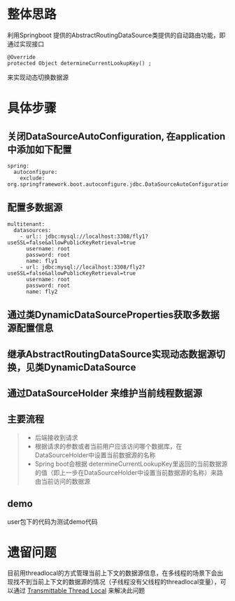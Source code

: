 # 整体思路

利用Springboot 提供的AbstractRoutingDataSource类提供的自动路由功能，即通过实现接口

```
@Override
protected Object determineCurrentLookupKey() ;
```
来实现动态切换数据源

# 具体步骤

## 关闭DataSourceAutoConfiguration, 在application中添加如下配置

```
spring:
  autoconfigure:
    exclude: org.springframework.boot.autoconfigure.jdbc.DataSourceAutoConfiguration
```

## 配置多数据源

```aidl
multitenant:
  datasources:
    - url:: jdbc:mysql://localhost:3308/fly1?useSSL=false&allowPublicKeyRetrieval=true
      username: root
      password: root
      name: fly1
    - url: jdbc:mysql://localhost:3308/fly2?useSSL=false&allowPublicKeyRetrieval=true
      username: root
      password: root
      name: fly2
```

## 通过类DynamicDataSourceProperties获取多数据源配置信息

## 继承AbstractRoutingDataSource实现动态数据源切换，见类DynamicDataSource

## 通过DataSourceHolder 来维护当前线程数据源

## 主要流程
> * 后端接收到请求
> * 根据请求的参数或者当前用户应该访问哪个数据库，在DataSourceHolder中设置当前数据源的名称
> * Spring boot会根据 determineCurrentLookupKey里返回的当前数据源的值（即上一步在DataSourceHolder中设置当前数据源的名称）来路由当前访问的数据源

## demo
user包下的代码为测试demo代码

# 遗留问题

目前用threadlocal的方式管理当前上下文的数据源信息，在多线程的场景下会出现找不到当前上下文的数据源的情况（子线程没有父线程的threadlocal变量），可以通过 [Transmittable Thread Local](https://github.com/alibaba/transmittable-thread-local) 来解决此问题


